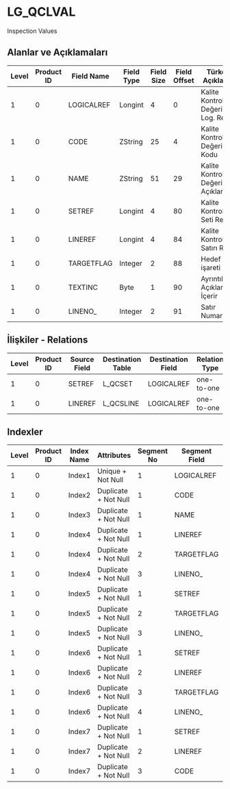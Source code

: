 # LG_QCLVAL

Inspection Values

## Alanlar ve Açıklamaları

| Level | Product ID | Field Name | Field Type | Field Size | Field Offset | Türkçe Açıklama | Expression |
| ----- | ---------- | ---------- | ---------- | ---------- | ------------ | --------------- | ---------- |
| 1 | 0 | LOGICALREF | Longint | 4 | 0 | Kalite Kontrol Değeri Log. Ref. | Inspection Value Logical Reference |
| 1 | 0 | CODE | ZString | 25 | 4 | Kalite Kontrol Değeri Kodu | Inspection Value Code |
| 1 | 0 | NAME | ZString | 51 | 29 | Kalite Kontrol Değeri Açıklaması | Inspection Value Description |
| 1 | 0 | SETREF | Longint | 4 | 80 | Kalite Kontrol Seti Ref. | Inspection Set Reference |
| 1 | 0 | LINEREF | Longint | 4 | 84 | Kalite Kontrol Satırı Ref. | Inspection Line Reference |
| 1 | 0 | TARGETFLAG | Integer | 2 | 88 | Hedef işareti | Target Flag |
| 1 | 0 | TEXTINC | Byte | 1 | 90 | Ayrıntılı Açıklama İçerir | Contains Detail Description |
| 1 | 0 | LINENO_ | Integer | 2 | 91 | Satır Numarası | Line Number |

## İlişkiler - Relations

| Level | Product ID | Source Field | Destination Table | Destination Field | Relation Type | Extra Condition |
| ----- | ---------- | ------------ | ---------------- | ---------------- | ------------- | --------------- |
| 1 | 0 | SETREF | L_QCSET | LOGICALREF | one-to-one |  |
| 1 | 0 | LINEREF | L_QCSLINE | LOGICALREF | one-to-one |  |

## Indexler

| Level | Product ID | Index Name | Attributes | Segment No | Segment Field | Sense |
| ----- | ---------- | ---------- | ---------- | ---------- | ------------- | ----- |
| 1 | 0 | Index1 | Unique + Not Null | 1 | LOGICALREF | Ascending |
| 1 | 0 | Index2 | Duplicate + Not Null | 1 | CODE | Ascending |
| 1 | 0 | Index3 | Duplicate + Not Null | 1 | NAME | Ascending |
| 1 | 0 | Index4 | Duplicate + Not Null | 1 | LINEREF | Ascending |
| 1 | 0 | Index4 | Duplicate + Not Null | 2 | TARGETFLAG | Ascending |
| 1 | 0 | Index4 | Duplicate + Not Null | 3 | LINENO_ | Ascending |
| 1 | 0 | Index5 | Duplicate + Not Null | 1 | SETREF | Ascending |
| 1 | 0 | Index5 | Duplicate + Not Null | 2 | TARGETFLAG | Ascending |
| 1 | 0 | Index5 | Duplicate + Not Null | 3 | LINENO_ | Ascending |
| 1 | 0 | Index6 | Duplicate + Not Null | 1 | SETREF | Ascending |
| 1 | 0 | Index6 | Duplicate + Not Null | 2 | LINEREF | Ascending |
| 1 | 0 | Index6 | Duplicate + Not Null | 3 | TARGETFLAG | Ascending |
| 1 | 0 | Index6 | Duplicate + Not Null | 4 | LINENO_ | Ascending |
| 1 | 0 | Index7 | Duplicate + Not Null | 1 | SETREF | Ascending |
| 1 | 0 | Index7 | Duplicate + Not Null | 2 | LINEREF | Ascending |
| 1 | 0 | Index7 | Duplicate + Not Null | 3 | CODE | Ascending |
